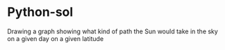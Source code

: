 # Python-sol

Drawing a graph showing what kind of path the Sun would take in the sky on a given day on a given latitude 
